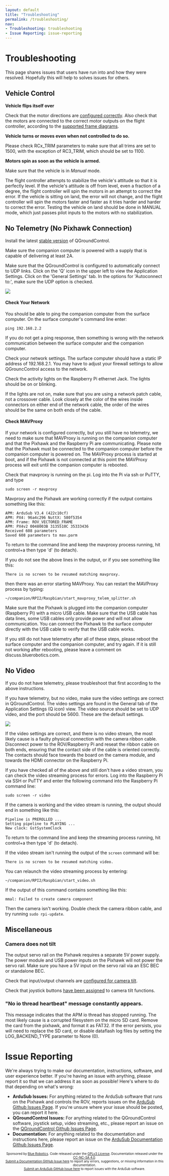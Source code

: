 ```yaml
---
layout: default
title: "Troubleshooting"
permalink: /troubleshooting/
nav:
- Troubleshooting: troubleshooting
- Issue Reporting: issue-reporting
---
```


# Troubleshooting

This page shares issues that users have run into and how they were resolved. Hopefully this will help to solves issues for others.

## Vehicle Control

**Vehicle flips itself over**

Check that the motor directions are [configured correctly](/initial-setup/#configuring-motor-directions). Also check that the motors are connected to the correct motor outputs on the flight controller, according to the [supported frame diagrams](/introduction/#supported-frames).

**Vehicle turns or moves even when not controlled to do so.**

Please check RCx_TRIM parameters to make sure that all trims are set to 1500, with the exception of RC3_TRIM, which should be set to 1100.

**Motors spin as soon as the vehicle is armed.**

Make sure that the vehicle is in *Manual* mode.

The flight controller attempts to stabilize the vehicle's attitude so that it is perfectly level. If the vehicle's attitude is off from level, even a fraction of a degree, the flight controller will spin the motors in an attempt to correct the error. If the vehicle is sitting on land, the error will not change, and the flight controller will spin the motors faster and faster as it tries harder and harder to correct the error. Testing the vehicle on land should be done in MANUAL mode, which just passes pilot inputs to the motors with no stabilization.

## No Telemetry (No Pixhawk Connection)

Install the latest [stable version](http://qgroundcontrol.com/downloads/) of QGroundControl.

Make sure the companion computer is powered with a supply that is capable of delivering at least 2A.

Make sure that the QGroundControl is configured to automatically connect to UDP links. Click on the 'Q' icon in the upper left to view the Application Settings. Click on the 'General Settings' tab. In the options for 'Autoconnect to:', make sure the UDP option is checked.

<img src="/images/qgc-autoconnect-settings.png" class="img-responsive img-center" style="max-height:400px;">

#### Check Your Network

You should be able to ping the companion computer from the surface computer. On the surface computer's command line enter:

	ping 192.168.2.2

If you do not get a ping response, then something is wrong with the network communication between the surface computer and the companion computer.

Check your network settings. The surface computer should have a static IP address of 192.168.2.1. You may have to adjust your firewall settings to allow QGrouncControl access to the network. 

Check the activity lights on the Raspberry Pi ethernet Jack. The lights should be on or blinking.

If the lights are not on, make sure that you are using a network patch cable, not a crossover cable. Look closely at the color of the wires inside connectors on either end of the network cable, the order of the wires should be the same on both ends of the cable.

#### Check MAVProxy

If your network is configured correctly, but you still have no telemetry, we need to make sure that MAVProxy is running on the companion computer and that the Pixhawk and the Raspberry Pi are communicating. Please note that the Pixhawk must be connected to the companion computer before the companion computer is powered on. The MAVProxy process is started at boot, and if the Pixhawk is not connected at this point the MAVProxy process will exit until the companion computer is rebooted.

Check that mavproxy is running on the pi. Log into the Pi via ssh or PuTTY, and type

	sudo screen -r mavproxy

Mavproxy and the Pixhawk are working correctly if the output contains something like this:

	APM: ArduSub V3.4 (422c10cf)
	APM: PX4: 96a4c296 NuttX: 580f5354
	APM: Frame: ROV_VECTORED_FRAME
	APM: PX4v2 0048003B 3135510C 35333436
	Received 608 parameters
	Saved 608 parameters to mav.parm

To return to the command line and keep the mavproxy process running, hit control+a then type 'd' (to detach).

If you do not see the above lines in the output, or if you see something like this:

	There is no screen to be resumed matching mavproxy.

then there was an error starting MAVProxy. You can restart the MAVProxy process by typing:

	~/companion/RPI2/Raspbian/start_mavproxy_telem_splitter.sh

Make sure that the Pixhawk is plugged into the companion computer (Raspberry Pi) with a micro USB cable. Make sure that the USB cable has data lines, some USB cables only provide power and will not allow communication. You can connect the Pixhawk to the surface computer directly with the USB cable to verify that the USB cable works.

If you still do not have telemetry after all of these steps, please reboot the surface computer and the companion computer, and try again. If it is still not working after rebooting, please leave a comment on discuss.bluerobotics.com.

## No Video

If you do not have telemetry, please troubleshoot that first according to the above instructions.

If you have telemetry, but no video, make sure the video settings are correct in QGroundControl. The video settings are found in the General tab of the Application Settings (Q icon) view. The video source should be set to UDP video, and the port should be 5600. These are the default settings.

<img src="/images/qgc-video-settings.png" class="img-responsive img-center" style="max-height:400px;">

If the video settings are correct, and there is no video stream, the most likely cause is a faulty physical connection with the camera ribbon cable. Disconnect power to the ROV/Raspberry Pi and reseat the ribbon cable on both ends, ensuring that the contact side of the cable is oriented correctly. The contacts should face towards the board on the camera module, and towards the HDMI connector on the Raspberry Pi.

If you have checked all of the above and still don't have a video stream, you can check the video streaming process for errors. Log into the Raspberry Pi via SSH or PuTTY and enter the following command into the Raspberry Pi command line:

	sudo screen -r video

If the camera is working and the video stream is running, the output should end in something like this:

	Pipeline is PREROLLED ...
	Setting pipeline to PLAYING ...
	New clock: GstSystemClock

To return to the command line and keep the streaming process running, hit control+a then type 'd' (to detach).

If the video stream isn't running the output of the `screen` command will be:

	There is no screen to be resumed matching video.

You can relaunch the video streaming process by entering:

	~/companion/RPI2/Raspbian/start_video.sh

If the output of this command contains something like this:

	mmal: Failed to create camera component

Then the camera isn't working. Double check the camera ribbon cable, and try running `sudo rpi-update`.

## Miscellaneous

### Camera does not tilt

The output servo rail on the Pixhawk requires a separate 5V power supply. The power module and USB power inputs on the Pixhawk will not power the servo rail. Make sure you have a 5V input on the servo rail via an ESC BEC or standalone BEC.

Check that input/output channels are [configured for camera tilt](/initial-setup/#camera-tilt-setup-if-used).

Check that joystick buttons [have been assigned](/initial-setup/#button-setup) to camera tilt functions.

### "No io thread heartbeat" message constantly appears.

This message indicates that the APM io thread has stopped running. The most likely cause is a corrupted filesystem on the micro SD card. Remove the card from the pixhawk, and format it as FAT32. If the error persists, you will need to replace the SD card, or disable dataflash log files by setting the LOG_BACKEND_TYPE parameter to None (0).

# Issue Reporting

We're always trying to make our documentation, instructions, software, and user experience better. If you're having an issue with anything, please report it so that we can address it as soon as possible! Here's where to do that depending on what's wrong:

- **ArduSub Issues:** For anything related to the ArduSub software that runs on the Pixhawk and controls the ROV, reports issues on the [ArduSub Github Issues Page](https://github.com/bluerobotics/ardusub/issues). If you're unsure where your issue should be posted, you can report it here.
- **QGroundControl Issues:** For anything related to the QGroundControl software, joystick setup, video streaming, etc., please report an issue on the [QGroundControl Github Issues Page](https://github.com/mavlink/qgroundcontrol/issues).
- **Documentation:** For anything related to the documentation and instructions here, please report an issue on the [ArduSub Documentation Github Issues Page](https://github.com/bluerobotics/ardusub-docs/issues).

<p style="font-size:10px; text-align:center">
Sponsored by <a href="http://www.bluerobotics.com/">Blue Robotics</a>. Code released under the <a href="https://github.com/bluerobotics/ardusub/blob/master/COPYING.txt">GPLv3 License</a>. Documentation released under the <a href="https://creativecommons.org/licenses/by-nc-sa/4.0/">CC-NC-SA 4.0</a>.<br />
<a href="https://github.com/bluerobotics/ardusub-docs/issues/">Submit a Documentation GitHub Issue here</a> to report any errors, suggestions, or missing information in this documentation.<br />
<a href="https://github.com/bluerobotics/ardusub/issues/">Submit an ArduSub GitHub Issue here</a> to report issues with the ArduSub software.
</p>
